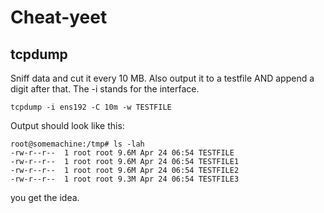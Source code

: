 # Cheat-yeet

## tcpdump

Sniff data and cut it every 10 MB. Also output it to a testfile AND append a digit after that. The -i stands for the interface.

`tcpdump -i ens192 -C 10m -w TESTFILE`

Output should look like this:
```
root@somemachine:/tmp# ls -lah
-rw-r--r--  1 root root 9.6M Apr 24 06:54 TESTFILE
-rw-r--r--  1 root root 9.6M Apr 24 06:54 TESTFILE1
-rw-r--r--  1 root root 9.6M Apr 24 06:54 TESTFILE2
-rw-r--r--  1 root root 9.3M Apr 24 06:54 TESTFILE3
```

you get the idea.


